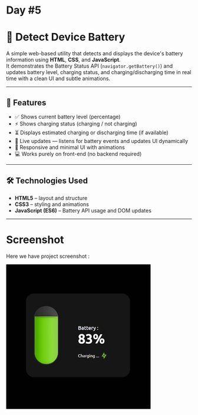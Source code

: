 # Day #5

# 🔋 Detect Device Battery

A simple web-based utility that detects and displays the device's battery information using **HTML**, **CSS**, and **JavaScript**.  
It demonstrates the Battery Status API (`navigator.getBattery()`) and updates battery level, charging status, and charging/discharging time in real time with a clean UI and subtle animations.

---

## 🧩 Features

- ✅ Shows current battery level (percentage)
- ⚡ Shows charging status (charging / not charging)
- ⏳ Displays estimated charging or discharging time (if available)
- 🔄 Live updates — listens for battery events and updates UI dynamically
- 🎨 Responsive and minimal UI with animations
- 💻 Works purely on front-end (no backend required)

---

## 🛠️ Technologies Used

- **HTML5** – layout and structure
- **CSS3** – styling and animations
- **JavaScript (ES6)** – Battery API usage and DOM updates

---

# Screenshot
Here we have project screenshot :

![screenshot](screenshot.jpg)
